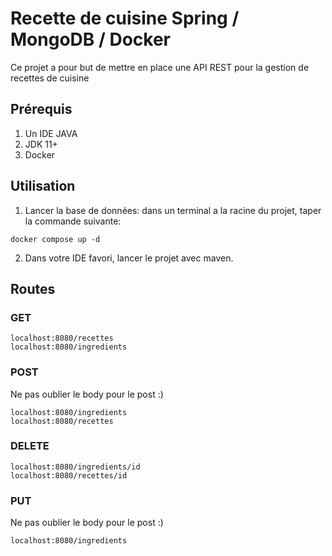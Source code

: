 # Recette de cuisine Spring / MongoDB / Docker

Ce projet a pour but de mettre en place une API REST pour la gestion de recettes de cuisine

## Prérequis
1. Un IDE JAVA 
2. JDK 11+
3. Docker

## Utilisation
1. Lancer la base de données:
   dans un terminal a la racine du projet, taper la commande suivante:
```shell script
docker compose up -d
```

2. Dans votre IDE favori, lancer le projet avec maven.


## Routes

### GET

````shell
localhost:8080/recettes
localhost:8080/ingredients
````

### POST
Ne pas oublier le body pour le post :)
````shell
localhost:8080/ingredients
localhost:8080/recettes
````

### DELETE
````shell
localhost:8080/ingredients/id
localhost:8080/recettes/id
````

### PUT
Ne pas oublier le body pour le post :)
````shell
localhost:8080/ingredients
````